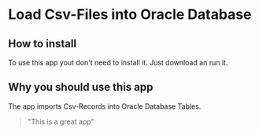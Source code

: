 # Load Csv-Files into Oracle Database

## How to install
To use this app yout don't need to install it. Just download an
run it.
## Why you should use this app
The app imports Csv-Records into Oracle Database Tables.
> "This is a great app"
